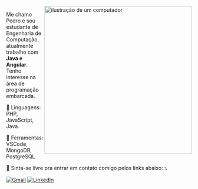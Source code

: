 <img src="https://raw.githubusercontent.com/MicaelliMedeiros/micaellimedeiros/master/image/computer-illustration.png" alt="ilustração de um computador" min-width="400px" max-width="400px" width="400px" align="right">

<p align="left"> 
  Me chamo Pedro e sou estudante de Engenharia de Computação, atualmente trabalho com <strong>Java e Angular</strong>.<br>
  Tenho interesse na área de programação embarcada.
</p>

<p align="left">
  🦄 Linguagens: PHP, JavaScript, Java.
</p>

<p align="left">
  💼 Ferramentas: VSCode, MongoDB, PostgreSQL
</p>

<p align="left">
  💌 Sinta-se livre pra entrar em contato comigo pelos links abaixo: ⤵️
</p>

<p align="left">
  <a href="#" title="Gmail">
  <img src="https://img.shields.io/badge/-Gmail-FF0000?style=flat-square&labelColor=FF0000&logo=gmail&logoColor=white&link=LINK-DO-SEU-GMAIL" alt="Gmail"/></a>
  <a href="#" title="LinkedIn">
  <img src="https://img.shields.io/badge/-Linkedin-0e76a8?style=flat-square&logo=Linkedin&logoColor=white&link=LINK-DO-SEU-LINKEDIN" alt="LinkedIn"/></a>
  </a>
</p>

